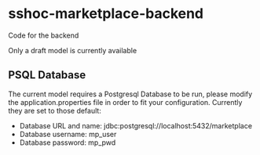 # sshoc-marketplace-backend

Code for the backend

Only a draft model is currently available 

## PSQL Database
The current model requires a Postgresql Database to be run, please modify the application.properties file in order to
 fit your configuration. Currently they are set to those default:
- Database URL and name: jdbc:postgresql://localhost:5432/marketplace
- Database username: mp_user
- Database password: mp_pwd
